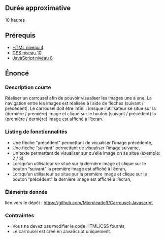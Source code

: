 ## Durée approximative

10 heures

## Prérequis

- <a href="https://microlead.fr/echelles/html" title="Prérequis en HTML" target="_blank">HTML niveau 4</a>
- <a href="https://microlead.fr/echelles/css" title="Prérequis en CSS" target="_blank">CSS niveau 10</a>
- <a href="https://microlead.fr/echelles/javascript" title="Prérequis en JavaScript" target="_blank">JavaScript niveau 8</a>

## Énoncé

### Description courte

Réaliser un carrousel afin de pouvoir visualiser les images une à une. La navigation entre les images est réalisée à l’aide de flèches (suivant / précédent). Le carrousel doit être infini : lorsque l’utilisateur se situe sur la (dernière / première) image et clique sur le bouton (suivant / précédent) la (première / dernière) image est affiché à l’écran.

### Listing de fonctionnalités

- Une flèche “précédent” permettant de visualiser l’image précédente,
- Une flèche “suivant” permettant de visualiser l’image suivante,
- Un texte permettant de visualiser sur qu’elle image on se situe (exemple: 2 / 3),
- Lorsqu’un utilisateur se situe sur la dernière image et clique sur le bouton “suivant” la première image est affiché à l’écran,
- Lorsqu’un utilisateur se situe sur la première image et clique sur le bouton “précédent” la dernière image est affiché à l’écran,


### Éléments donnés

lien vers le dépôt : <a href="https://github.com/Microleadoff/Carrousel-Javascript" title="lien vers le dépôt" target="_blank">https://github.com/Microleadoff/Carrousel-Javascript</a>

### Contraintes

- Vous ne devez pas modifier le code HTML/CSS fournis,
- Le carrousel est créé en JavaScript uniquement.